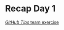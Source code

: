 # Recap Day 1

[*GitHub Tips* team exercise](https://github.com/rstropek/GitHubEduWorkshop/tree/master/hands-on-labs/recap)
